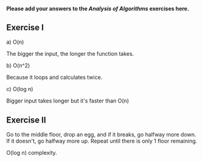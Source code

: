 #### Please add your answers to the ***Analysis of  Algorithms*** exercises here.

## Exercise I

a) O(n)

The bigger the input, the longer the function takes.


b) O(n^2)

Because it loops and calculates twice.


c) O(log n)

Bigger input takes longer but it's faster than O(n)

## Exercise II

Go to the middle floor, drop an egg, and if it breaks, go halfway more down. If it doesn't, go halfway more up. Repeat until there is only 1 floor remaining.

O(log n) complexity.
